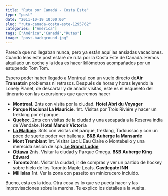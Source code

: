 ```yaml
---
title: "Ruta por Canadá - Costa Este"
type: "post"
date: "2011-10-19 10:00:00"
slug: "ruta-canada-costa-este-1295762"
categories: ["América"]
tags: ["América","Canadá","Rutas"]
image: "post-background.jpg"
---
```


Parecía que no llegaban nunca, pero ya están aquí las ansiadas vacaciones. Cuando leas este post estaré de ruta por la Costa Este de Canadá. Hemos alquilado un coche y la idea es hacer kilómetros acompañados por un estupendo Tom Tom.  
  
Espero poder haber llegado a Montreal con un vuelo directo de**Air Transat**sin problemas ni retrasos. Después de horas y horas leyendo la Lonely Planet, de descartar y de añadir visitas, este es el esqueleto del itinerario con las excursiones que queremos hacer

- **Montreal.** 2nts con visita por la ciudad. **Hotel Abri du Voyager**
- **Parque Nacional La Mauricie**. 1nt. Visitas por Trois Riviére y hacer un trekking por el parque.
- [**Quebec**](http://www.missviajes.com/quebec-capital-quebecoise-20146/). 2nts con visitas de la ciudad y una escapada a la Reserva india de Wendake. **Hotel Manoir Victoria**
- [**La Malbaie**](http://www.missviajes.com/national-park-le-mauricie-patrimonio-canada-1318845/). 3nts con visitas del parque, trekking, Tadoussac y con un poco de suerte poder ver ballenas. **B&amp;B Auberge la Mansarde**
- **Mont Tremblant** 1nt. Visitar Lac L'Eau Claire o Montebello y una merecida sesión de spa.[ **Le Grand Lodge**](http://www.missviajes.com/?p=520&preview=true)
- [**Ottawa**](http://www.missviajes.com/ottawa-parlamento-canadiense-1569432/) 2nts. Visitar la ciudad y Parque Omega. **B&amp;B** **Auberge King Edward**
- **Toronto**2nts. Visitar la ciudad, ir de compras y ver un partido de hockey sobre hielo de los Toronto Maple Leafs. **Castlegate INN**
- **Mil Islas** 1nt. Ver la zona con paseito en minicrucero incluido.

Bueno, esta es la idea. Otra cosa es lo que se pueda hacer y las improvisaciones sobre la marcha. Te explico los detalles a la vuelta.